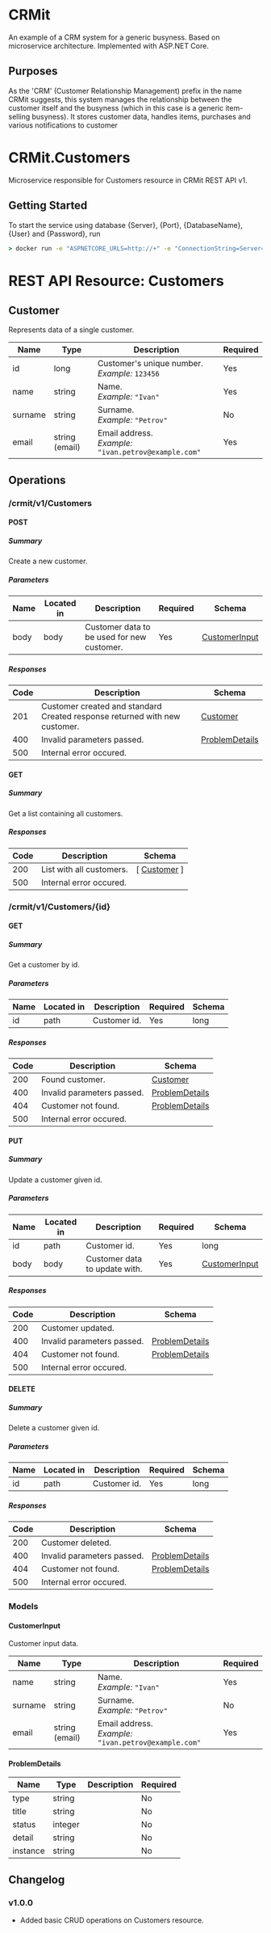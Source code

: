 # CRMit
An example of a CRM system for a generic busyness. Based on microservice architecture. Implemented with ASP.NET Core.

## Purposes
As the 'CRM' (Customer Relationship Management) prefix in the name CRMit suggests, this system manages the relationship 
between the customer itself and the busyness (which in this case is a generic item-selling busyness). It stores 
customer data, handles items, purchases and various notifications to customer

# CRMit.Customers
Microservice responsible for Customers resource in CRMit REST API v1.

## Getting Started
To start the service using database {Server}, {Port}, {DatabaseName}, {User} and {Password}, run
```cmd
> docker run -e "ASPNETCORE_URLS=http://+" -e "ConnectionString=Server={Server};Port={Port};Database={DatabaseName};Uid={User};Pwd={Password}" -p 8000:80 -d dropik/crmit-customers:latest
```

# REST API Resource: Customers

## Customer

Represents data of a single customer.

| Name | Type | Description | Required |
| ---- | ---- | ----------- | -------- |
| id | long | Customer's unique number.<br>_Example:_ `123456` | Yes |
| name | string | Name.<br>_Example:_ `"Ivan"` | Yes |
| surname | string | Surname.<br>_Example:_ `"Petrov"` | No |
| email | string (email) | Email address.<br>_Example:_ `"ivan.petrov@example.com"` | Yes |

## Operations

### /crmit/v1/Customers

#### POST
##### Summary

Create a new customer.

##### Parameters

| Name | Located in | Description | Required | Schema |
| ---- | ---------- | ----------- | -------- | ---- |
| body | body | Customer data to be used for new customer. | Yes | [CustomerInput](#customerinput) |

##### Responses

| Code | Description | Schema |
| ---- | ----------- | ------ |
| 201 | Customer created and standard Created response returned with new customer. | [Customer](#customer) |
| 400 | Invalid parameters passed. | [ProblemDetails](#problemdetails) |
| 500 | Internal error occured. |  |

#### GET
##### Summary

Get a list containing all customers.

##### Responses

| Code | Description | Schema |
| ---- | ----------- | ------ |
| 200 | List with all customers. | [ [Customer](#customer) ] |
| 500 | Internal error occured. |  |

### /crmit/v1/Customers/{id}

#### GET
##### Summary

Get a customer by id.

##### Parameters

| Name | Located in | Description | Required | Schema |
| ---- | ---------- | ----------- | -------- | ---- |
| id | path | Customer id. | Yes | long |

##### Responses

| Code | Description | Schema |
| ---- | ----------- | ------ |
| 200 | Found customer. | [Customer](#customer) |
| 400 | Invalid parameters passed. | [ProblemDetails](#problemdetails) |
| 404 | Customer not found. | [ProblemDetails](#problemdetails) |
| 500 | Internal error occured. |  |

#### PUT
##### Summary

Update a customer given id.

##### Parameters

| Name | Located in | Description | Required | Schema |
| ---- | ---------- | ----------- | -------- | ---- |
| id | path | Customer id. | Yes | long |
| body | body | Customer data to update with. | Yes | [CustomerInput](#customerinput) |

##### Responses

| Code | Description | Schema |
| ---- | ----------- | ------ |
| 200 | Customer updated. |  |
| 400 | Invalid parameters passed. | [ProblemDetails](#problemdetails) |
| 404 | Customer not found. | [ProblemDetails](#problemdetails) |
| 500 | Internal error occured. |  |

#### DELETE
##### Summary

Delete a customer given id.

##### Parameters

| Name | Located in | Description | Required | Schema |
| ---- | ---------- | ----------- | -------- | ---- |
| id | path | Customer id. | Yes | long |

##### Responses

| Code | Description | Schema |
| ---- | ----------- | ------ |
| 200 | Customer deleted. |  |
| 400 | Invalid parameters passed. | [ProblemDetails](#problemdetails) |
| 404 | Customer not found. | [ProblemDetails](#problemdetails) |
| 500 | Internal error occured. |  |

### Models

#### CustomerInput

Customer input data.

| Name | Type | Description | Required |
| ---- | ---- | ----------- | -------- |
| name | string | Name.<br>_Example:_ `"Ivan"` | Yes |
| surname | string | Surname.<br>_Example:_ `"Petrov"` | No |
| email | string (email) | Email address.<br>_Example:_ `"ivan.petrov@example.com"` | Yes |

#### ProblemDetails

| Name | Type | Description | Required |
| ---- | ---- | ----------- | -------- |
| type | string |  | No |
| title | string |  | No |
| status | integer |  | No |
| detail | string |  | No |
| instance | string |  | No |

## Changelog
### v1.0.0
* Added basic CRUD operations on Customers resource.
